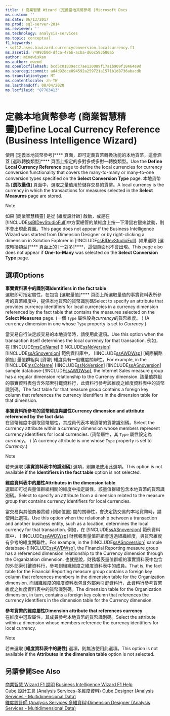 ```yaml
---
title: ) 商業智慧 Wizard (定義當地貨幣參考 |Microsoft Docs
ms.custom: ''
ms.date: 06/13/2017
ms.prod: sql-server-2014
ms.reviewer: ''
ms.technology: analysis-services
ms.topic: conceptual
f1_keywords:
- sql12.asvs.biwizard.currencyconversion.localcurrency.f1
ms.assetid: 74993b0d-dfca-476b-acba-d66c593680a5
author: minewiskan
ms.author: owend
ms.openlocfilehash: bcd5c01839ecc7ae120089f17a1b909f18464e9d
ms.sourcegitcommit: ad4d92dce894592a259721a1571b1d8736abacdb
ms.translationtype: MT
ms.contentlocale: zh-TW
ms.lasthandoff: 08/04/2020
ms.locfileid: "87703413"
---
```

# <a name="define-local-currency-reference-business-intelligence-wizard"></a><span data-ttu-id="8cb4f-102">定義本地貨幣參考 (商業智慧精靈)</span><span class="sxs-lookup"><span data-stu-id="8cb4f-102">Define Local Currency Reference (Business Intelligence Wizard)</span></span>
  <span data-ttu-id="8cb4f-103">使用 [定義本地貨幣參考]\*\*\*\* 頁面，即可定義貨幣轉換功能的本地貨幣，這會涵蓋 [選取轉換類型]\*\*\*\* 頁面上指定的多對多或多對一轉換類型。</span><span class="sxs-lookup"><span data-stu-id="8cb4f-103">Use the **Define Local Currency Reference** page to define the local currencies for currency conversion functionality that covers the many-to-many or many-to-one conversion types specified on the **Select Conversion Type** page.</span></span> <span data-ttu-id="8cb4f-104">本地貨幣為 **[選取量值]** 頁面中，選取之量值用於儲存交易的貨幣。</span><span class="sxs-lookup"><span data-stu-id="8cb4f-104">A local currency is the currency in which the transactions for measures selected in the **Select Measures** page are stored.</span></span>  
  
> [!NOTE]  
>  <span data-ttu-id="8cb4f-105">如果 [商業智慧精靈] 是從 [維度設計師] 啟動，或是在 [!INCLUDE[ssBIDevStudioFull](../includes/ssbidevstudiofull-md.md)]中方案總管的某維度上按一下滑鼠右鍵來啟動，則不會出現此頁面。</span><span class="sxs-lookup"><span data-stu-id="8cb4f-105">This page does not appear if the Business Intelligence Wizard was started from Dimension Designer or by right-clicking a dimension in Solution Explorer in [!INCLUDE[ssBIDevStudioFull](../includes/ssbidevstudiofull-md.md)].</span></span> <span data-ttu-id="8cb4f-106">如果選取 [選取轉換類型]\*\*\*\* 頁面上的 [一對多]\*\*\*\*，這個頁面也不會出現。</span><span class="sxs-lookup"><span data-stu-id="8cb4f-106">This page also does not appear if **One-to-Many** was selected on the **Select Conversion Type** page.</span></span>  
  
## <a name="options"></a><span data-ttu-id="8cb4f-107">選項</span><span class="sxs-lookup"><span data-stu-id="8cb4f-107">Options</span></span>  
 <span data-ttu-id="8cb4f-108">**事實資料表中的識別碼**</span><span class="sxs-lookup"><span data-stu-id="8cb4f-108">**Identifiers in the fact table**</span></span>  
 <span data-ttu-id="8cb4f-109">選取即可指定屬性，在包含 [選取量值]\*\*\*\* 頁面上所選取量值的事實資料表所參考的貨幣維度中，提供本地貨幣的貨幣識別碼</span><span class="sxs-lookup"><span data-stu-id="8cb4f-109">Select to specify an attribute that provides currency identifiers for local currencies in a currency dimension referenced by the fact table that contains the measures selected on the **Select Measures** page.</span></span> <span data-ttu-id="8cb4f-110"> (一個 `Type` 屬性設為*currency*的貨幣維度。 ) </span><span class="sxs-lookup"><span data-stu-id="8cb4f-110">(A currency dimension in one whose `Type` property is set to *Currency*.)</span></span>  
  
 <span data-ttu-id="8cb4f-111">當交易自行決定該交易的本地貨幣時，請使用此選項。</span><span class="sxs-lookup"><span data-stu-id="8cb4f-111">Use this option when the transaction itself determines the local currency for that transaction.</span></span> <span data-ttu-id="8cb4f-112">例如，在 [!INCLUDE[msCoName](../includes/msconame-md.md)] [!INCLUDE[ssNoVersion](../includes/ssnoversion-md.md)] [!INCLUDE[ssASnoversion](../includes/ssasnoversion-md.md)] 範例資料庫中， [!INCLUDE[ssAWDWsp](../includes/ssawdwsp-md.md)] [網際網路銷售] 量值群組與 [貨幣] 維度具有一般維度關聯性。</span><span class="sxs-lookup"><span data-stu-id="8cb4f-112">For example, in the [!INCLUDE[msCoName](../includes/msconame-md.md)] [!INCLUDE[ssNoVersion](../includes/ssnoversion-md.md)] [!INCLUDE[ssASnoversion](../includes/ssasnoversion-md.md)] sample database-[!INCLUDE[ssAWDWsp](../includes/ssawdwsp-md.md)], the Internet Sales measure group has a regular dimension relationship to the Currency dimension.</span></span> <span data-ttu-id="8cb4f-113">該量值群組的事實資料表包含外部索引鍵資料行，此資料行參考該維度之維度資料表中的貨幣識別碼。</span><span class="sxs-lookup"><span data-stu-id="8cb4f-113">The fact table for that measure group contains a foreign key column that references the currency identifiers in the dimension table for that dimension.</span></span>  
  
 <span data-ttu-id="8cb4f-114">**事實資料所參考的貨幣維度與屬性**</span><span class="sxs-lookup"><span data-stu-id="8cb4f-114">**Currency dimension and attribute referenced by the fact data**</span></span>  
 <span data-ttu-id="8cb4f-115">在貨幣維度中選取貨幣屬性，其成員代表本地貨幣的貨幣識別碼。</span><span class="sxs-lookup"><span data-stu-id="8cb4f-115">Select the currency attribute within a currency dimension whose members represent currency identifiers for local currencies.</span></span> <span data-ttu-id="8cb4f-116"> (貨幣屬性，其 `Type` 屬性設定為*currency*。 ) </span><span class="sxs-lookup"><span data-stu-id="8cb4f-116">(A currency attribute is one whose `Type` property is set to *Currency*.)</span></span>  
  
> [!NOTE]  
>  <span data-ttu-id="8cb4f-117"> 若未選取 **[事實資料表中的識別碼]** 選項，則無法使用此選項。</span><span class="sxs-lookup"><span data-stu-id="8cb4f-117">This option is not available if the **Identifiers in the fact table** option is not selected.</span></span>  
  
 <span data-ttu-id="8cb4f-118">**維度資料表中的屬性**</span><span class="sxs-lookup"><span data-stu-id="8cb4f-118">**Attributes in the dimension table**</span></span>  
 <span data-ttu-id="8cb4f-119">選取即可從與量值群組相關的維度中指定屬性，該量值群組包含本地貨幣的貨幣識別碼。</span><span class="sxs-lookup"><span data-stu-id="8cb4f-119">Select to specify an attribute from a dimension related to the measure group that contains currency identifiers for local currencies.</span></span>  
  
 <span data-ttu-id="8cb4f-120">當交易與其他商務實體 (例如位置) 間的關聯性，會決定該交易的本地貨幣時，請使用此選項。</span><span class="sxs-lookup"><span data-stu-id="8cb4f-120">Use this option when the relationship between a transaction and another business entity, such as a location, determines the local currency for that transaction.</span></span> <span data-ttu-id="8cb4f-121">例如，在 [!INCLUDE[ssASnoversion](../includes/ssasnoversion-md.md)] 範例資料庫中， [!INCLUDE[ssAWDWsp](../includes/ssawdwsp-md.md)] 財務報表量值群組會透過組織維度，與貨幣維度有參考的維度關聯性。</span><span class="sxs-lookup"><span data-stu-id="8cb4f-121">For example, in the [!INCLUDE[ssASnoversion](../includes/ssasnoversion-md.md)] sample database-[!INCLUDE[ssAWDWsp](../includes/ssawdwsp-md.md)], the Financial Reporting measure group has a referenced dimension relationship to the Currency dimension through the Organization dimension.</span></span> <span data-ttu-id="8cb4f-122">也就是說，財務報表量值群組的事實資料表中包含的外部索引鍵資料行，參考到組織維度之維度資料表中的成員。</span><span class="sxs-lookup"><span data-stu-id="8cb4f-122">That is, the fact table for the Financial Reporting measure group contains a foreign key column that references members in the dimension table for the Organization dimension.</span></span> <span data-ttu-id="8cb4f-123">而組織維度的維度資料表包含外部索引鍵資料行，此資料行參考貨幣維度之維度資料表中的貨幣識別碼。</span><span class="sxs-lookup"><span data-stu-id="8cb4f-123">The dimension table for the Organization dimension, in turn, contains a foreign key column that references the currency identifiers in the dimension table for the Currency dimension.</span></span>  
  
 <span data-ttu-id="8cb4f-124">**參考貨幣的維度屬性**</span><span class="sxs-lookup"><span data-stu-id="8cb4f-124">**Dimension attribute that references currency**</span></span>  
 <span data-ttu-id="8cb4f-125">在維度中選取屬性，其成員參考本地貨幣的貨幣識別碼。</span><span class="sxs-lookup"><span data-stu-id="8cb4f-125">Select the attribute within a dimension whose members reference the currency identifiers for local currency.</span></span>  
  
> [!NOTE]  
>  <span data-ttu-id="8cb4f-126"> 若未選取 **[維度資料表中的屬性]** 選項，則無法使用此選項。</span><span class="sxs-lookup"><span data-stu-id="8cb4f-126">This option is not available if the **Attributes in the dimension table** option is not selected.</span></span>  
  
## <a name="see-also"></a><span data-ttu-id="8cb4f-127">另請參閱</span><span class="sxs-lookup"><span data-stu-id="8cb4f-127">See Also</span></span>  
 <span data-ttu-id="8cb4f-128">[商業智慧 Wizard F1 說明](business-intelligence-wizard-f1-help.md) </span><span class="sxs-lookup"><span data-stu-id="8cb4f-128">[Business Intelligence Wizard F1 Help](business-intelligence-wizard-f1-help.md) </span></span>  
 <span data-ttu-id="8cb4f-129">[Cube 設計工具 &#40;Analysis Services-多維度資料&#41;](cube-designer-analysis-services-multidimensional-data.md) </span><span class="sxs-lookup"><span data-stu-id="8cb4f-129">[Cube Designer &#40;Analysis Services - Multidimensional Data&#41;](cube-designer-analysis-services-multidimensional-data.md) </span></span>  
 [<span data-ttu-id="8cb4f-130">維度設計師 &#40;Analysis Services 多維資料&#41;</span><span class="sxs-lookup"><span data-stu-id="8cb4f-130">Dimension Designer &#40;Analysis Services - Multidimensional Data&#41;</span></span>](dimension-designer-analysis-services-multidimensional-data.md)  
  
  
